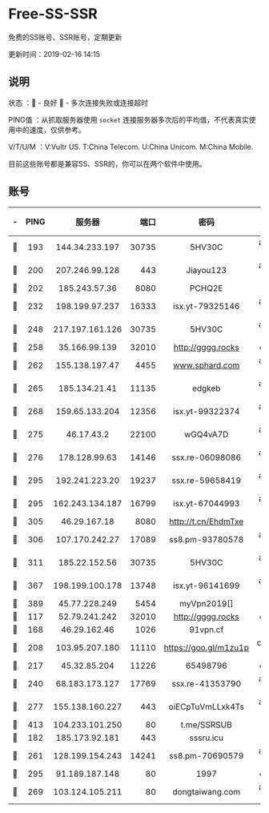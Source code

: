 # Free-SS-SSR

免费的SS账号、SSR账号，定期更新

更新时间：2019-02-16 14:15

## 说明

状态     ：🙂 - 良好 🙁 - 多次连接失败或连接超时

PING值   ：从抓取服务器使用 `socket` 连接服务器多次后的平均值，不代表真实使用中的速度，仅供参考。

V/T/U/M  ：V:Vultr US. T:China Telecom. U:China Unicom. M:China Mobile.

目前这些账号都是兼容SS、SSR的，你可以在两个软件中使用。

## 账号

|-|PING|服务器|端口|密码|加密方式|区域|V/T/U/M|
|:----:|:----:|:-----:|-----:|:----:|:----:|:----:|:----:|
|🙂|193|144.34.233.197|30735|5HV30C|aes-256-cfb|US|10↑/10↑/10↑/9↑|
|🙂|200|207.246.99.128|443|Jiayou123|aes-256-cfb|US|9↑/10↑/9↑/10↑|
|🙂|202|185.243.57.36|8080|PCHQ2E|rc4-md5|US|10↑/8↑/8↑/8↑|
|🙂|232|198.199.97.237|16333|isx.yt-79325146|aes-256-cfb|US|10↑/10↑/10↑/10↑|
|🙂|248|217.197.161.126|30735|5HV30C|aes-256-cfb|SG|10↑/10↑/10↑/10↑|
|🙂|258|35.166.99.139|32010|http://gggg.rocks|chacha20|US|7↑/7↑/7↓/9↑|
|🙂|262|155.138.197.47|4455|www.sphard.com|aes-256-cfb|US|8↑/10↑/9↑/10↑|
|🙂|265|185.134.21.41|11135|edgkeb|aes-256-cfb|GB|10↑/10↑/10↑/10↑|
|🙂|268|159.65.133.204|12356|isx.yt-99322374|aes-256-cfb|SG|10↑/10↑/10↑/10↑|
|🙂|275|46.17.43.2|22100|wGQ4vA7D|aes-256-gcm|RU|5↓/10↑/10↑/10↑|
|🙂|276|178.128.99.63|14146|ssx.re-06098086|aes-256-cfb|SG|10↑/10↑/10↑/10↑|
|🙂|295|192.241.223.20|19237|ssx.re-59658419|aes-256-cfb|US|10↑/10↑/10↑/10↑|
|🙂|295|162.243.134.187|16799|isx.yt-67044993|aes-256-cfb|US|10↑/10↑/10↑/10↑|
|🙂|305|46.29.167.18|8080|http://t.cn/EhdmTxe|rc4-md5|RU|10↑/10↑/10↑/10↑|
|🙂|306|107.170.242.27|17089|ss8.pm-93780578|aes-256-cfb|US|10↑/10↑/10↑/10↑|
|🙂|311|185.22.152.56|30735|5HV30C|aes-256-cfb|RU|8↓/10↑/10↑/10↑|
|🙂|367|198.199.100.178|13748|isx.yt-96141699|aes-256-cfb|US|10↑/10↑/10↑/10↑|
|🙂|389|45.77.228.249|5454|myVpn2019[]|rc4-md5|GB|9↑/9↑/8↑/9↑|
|🙂|117|52.79.241.242|32010|http://gggg.rocks|chacha20|KR|10↑/10↑/9↑/10↑|
|🙂|168|46.29.162.46|1026|91vpn.cf|rc4-md5|RU|8↑/10↑/9↑/10↑|
|🙂|208|103.95.207.180|11110|https://goo.gl/m1zu1p|chacha20-ietf|US|8↑/9↑/9↑/10↑|
|🙂|217|45.32.85.204|11226|65498796|chacha20|US|9↑/10↑/10↑/10↑|
|🙂|240|68.183.173.127|17769|ssx.re-41353790|aes-256-cfb|US|10↑/10↑/10↑/10↑|
|🙂|277|155.138.160.227|443|oiECpTuVmLLxk4Ts|aes-256-cfb|US|10↑/10↑/10↑/10↑|
|🙂|413|104.233.101.250|80|t.me/SSRSUB|rc4-md5|CA|10↑/10↑/10↑/10↑|
|🙂|182|185.173.92.181|443|sssru.icu|rc4-md5|RU|10↑/10↑/10↑/10↑|
|🙁|261|128.199.154.243|14241|ss8.pm-70690579|aes-256-cfb|SG|10↑/10↑/10↑/10↑|
|🙁|295|91.189.187.148|80|1997|chacha20|US|10↑/10↑/10↑/10↑|
|🙁|269|103.124.105.211|80|dongtaiwang.com|aes-256-cfb|US|10↑/10↑/10↑/10↑|
